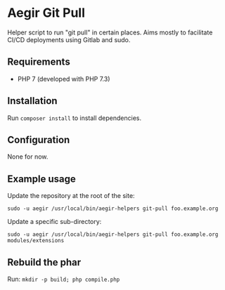 Aegir Git Pull
==============

Helper script to run "git pull" in certain places. Aims mostly to facilitate
CI/CD deployments using Gitlab and sudo.

Requirements
------------

* PHP 7 (developed with PHP 7.3)

Installation
------------

Run `composer install` to install dependencies.

Configuration
-------------

None for now.

Example usage
-------------

Update the repository at the root of the site:

```
sudo -u aegir /usr/local/bin/aegir-helpers git-pull foo.example.org
```

Update a specific sub-directory:

```
sudo -u aegir /usr/local/bin/aegir-helpers git-pull foo.example.org modules/extensions
```

Rebuild the phar
----------------

Run: `mkdir -p build; php compile.php`
